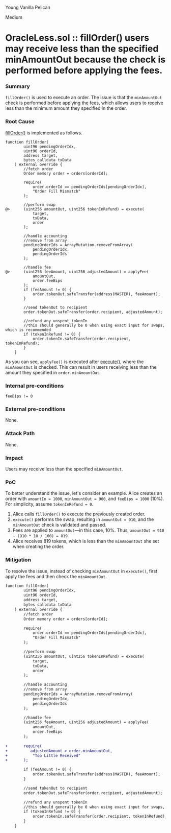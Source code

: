 Young Vanilla Pelican

Medium

# OracleLess.sol :: fillOrder() users may receive less than the specified minAmountOut because the check is performed before applying the fees.

### Summary

`fillOrder()` is used to execute an order. The issue is that the `minAmountOut` check is performed before applying the fees, which allows users to receive less than the minimum amount they specified in the order.

### Root Cause

[fillOrder()](https://github.com/sherlock-audit/2024-11-oku/blob/main/oku-custom-order-types/contracts/automatedTrigger/OracleLess.sol#L103-L148) is implemented as follows.
```solidity
function fillOrder(
        uint96 pendingOrderIdx,
        uint96 orderId,
        address target,
        bytes calldata txData
    ) external override {
        //fetch order
        Order memory order = orders[orderId];

        require(
            order.orderId == pendingOrderIds[pendingOrderIdx],
            "Order Fill Mismatch"
        );

        //perform swap
@>      (uint256 amountOut, uint256 tokenInRefund) = execute(
            target,
            txData,
            order
        );

        //handle accounting
        //remove from array
        pendingOrderIds = ArrayMutation.removeFromArray(
            pendingOrderIdx,
            pendingOrderIds
        );

        //handle fee
@>      (uint256 feeAmount, uint256 adjustedAmount) = applyFee(
            amountOut,
            order.feeBips
        );
        if (feeAmount != 0) {
            order.tokenOut.safeTransfer(address(MASTER), feeAmount);
        }

        //send tokenOut to recipient
        order.tokenOut.safeTransfer(order.recipient, adjustedAmount);

        //refund any unspent tokenIn
        //this should generally be 0 when using exact input for swaps, which is recommended
        if (tokenInRefund != 0) {
            order.tokenIn.safeTransfer(order.recipient, tokenInRefund);
        }
    }
```
As you can see, `applyFee()` is executed after [execute()](https://github.com/sherlock-audit/2024-11-oku/blob/main/oku-custom-order-types/contracts/automatedTrigger/OracleLess.sol#L250-L253), where the `minAmountOut` is checked. This can result in users receiving less than the amount they specified in `order.minAmountOut`.

### Internal pre-conditions

`feeBips != 0`

### External pre-conditions

None.

### Attack Path

None.

### Impact

Users may receive less than the specified `minAmountOut`.

### PoC

To better understand the issue, let's consider an example. Alice creates an order with `amountIn = 1000`, `minAmountOut = 900`, and `feeBips = 1000` (10%). For simplicity, assume `tokenInRefund = 0`.

1. Alice calls `fillOrder()` to execute the previously created order.
2. `execute()` performs the swap, resulting in `amountOut = 910`, and the `minAmountOut` check is validated and passed.
3. Fees are applied to `amountOut`—in this case, 10%. Thus, `amountOut = 910 - (910 * 10 / 100) = 819`.
4. Alice receives 819 tokens, which is less than the `minAmountOut` she set when creating the order.

### Mitigation

To resolve the issue, instead of checking `minAmountOut` in `execute()`, first apply the fees and then check the `minAmountOut`.
```diff
function fillOrder(
        uint96 pendingOrderIdx,
        uint96 orderId,
        address target,
        bytes calldata txData
    ) external override {
        //fetch order
        Order memory order = orders[orderId];

        require(
            order.orderId == pendingOrderIds[pendingOrderIdx],
            "Order Fill Mismatch"
        );

        //perform swap
        (uint256 amountOut, uint256 tokenInRefund) = execute(
            target,
            txData,
            order
        );

        //handle accounting
        //remove from array
        pendingOrderIds = ArrayMutation.removeFromArray(
            pendingOrderIdx,
            pendingOrderIds
        );

        //handle fee
        (uint256 feeAmount, uint256 adjustedAmount) = applyFee(
            amountOut,
            order.feeBips
        );
       
+       require(
+          adjustedAmount > order.minAmountOut,
+           "Too Little Received"
+       );

        if (feeAmount != 0) {
            order.tokenOut.safeTransfer(address(MASTER), feeAmount);
        }

        //send tokenOut to recipient
        order.tokenOut.safeTransfer(order.recipient, adjustedAmount);

        //refund any unspent tokenIn
        //this should generally be 0 when using exact input for swaps, which is recommended
        if (tokenInRefund != 0) {
            order.tokenIn.safeTransfer(order.recipient, tokenInRefund);
        }
    }
```